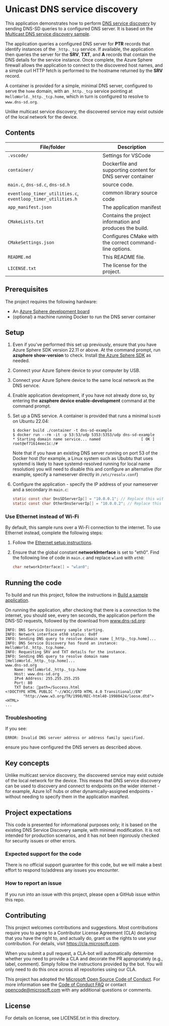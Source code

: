 # Unicast DNS service discovery

This application demonstrates how to perform [DNS service discovery](https://learn.microsoft.com/azure-sphere/app-development/service-discovery) by sending DNS-SD queries to a configured DNS server. It is based on the [Multicast DNS service discovery sample](https://github.com/Azure/azure-sphere-samples/tree/main/Samples/DNSServiceDiscovery).

The application queries a configured DNS server for **PTR** records that identify instances of the `_http._tcp` service. If available, the application then queries the server for the **SRV**, **TXT**, and **A** records that contain the DNS details for the service instance. Once complete, the Azure Sphere firewall allows the application to connect to the discovered host names, and a simple curl HTTP fetch is performed to the hostname returned by the **SRV** record.

A container is provided for a simple, minimal DNS server, configured to serve the `home` domain, with an `_http._tcp` service pointing at `HelloWorld._http._tcp.home`, which in turn is configured to resolve to `www.dns-sd.org`.

Unlike multicast service discovery, the discovered service may exist outside of the local network for the device.

## Contents

| File/folder | Description |
|-------------|-------------|
| `.vscode/` | Settings for VSCode |
| `container/` | Dockerfile and supporting content for DNS server container |
| `main.c`, `dns-sd.c`, `dns-sd.h`       | source code. |
| `eventloop_timer_utilities.c`, `eventloop_timer_utilities.h` | common library source code |
| `app_manifest.json` | The application manifest |
| `CMakeLists.txt` | Contains the project information and produces the build. |
| `CMakeSettings.json` | Configures CMake with the correct command-line options. |
| `README.md` | This README file. |
| `LICENSE.txt`   | The license for the project. |

## Prerequisites

The project requires the following hardware:

- An [Azure Sphere development board](https://aka.ms/azurespheredevkits)
- (optional) a machine running Docker to run the DNS server container

## Setup

1. Even if you've performed this set up previously, ensure that you have Azure Sphere SDK version 22.11 or above. At the command prompt, run **azsphere show-version** to check. Install [the Azure Sphere SDK](https://learn.microsoft.com/azure-sphere/install/install-sdk) as needed.
1. Connect your Azure Sphere device to your computer by USB.
1. Connect your Azure Sphere device to the same local network as the DNS service.
1. Enable application development, if you have not already done so, by entering the **azsphere device enable-development** command at the command prompt.

1. Set up a DNS service. A container is provided that runs a minimal `bind9` on Ubuntu 22.04:

   ```console
   $ docker build ./container -t dns-sd-example
   $ docker run --rm -it -p 53:53/udp 5353:5353/udp dns-sd-example
   * Starting domain name service... named                  [ OK ] 
   root@ef71614eec1c:/#
   ```

   Note that if you have an existing DNS server running on port 53 of the Docker host (for example, a Linux system such as Ububtu that uses systemd is likely to have systemd-resolved running for local name resolution) you will need to disable this and configure an alternative (for example, specify a nameserver directly in `/etc/resolv.conf`)

1. Configure the application - specify the IP address of your nameserver and a secondary in `main.c`:

   ```c
   static const char DnsSDServerIp[] = "10.0.0.1"; // Replace this with your DNS server for service discovery
   static const char OtherDnsServerIp[] = "10.0.0.2"; // Replace this with a second DNS server for normal resolution
   ```

### Use Ethernet instead of Wi-Fi

By default, this sample runs over a Wi-Fi connection to the internet. To use Ethernet instead, complete the following steps:

1. Follow the [Ethernet setup instructions](https://learn.microsoft.com/azure-sphere/network/connect-ethernet).
1. Ensure that the global constant **networkInterface** is set to "eth0". Find the following line of code in `main.c` and  replace `wlan0` with `eth0`:

    ```c
    char networkInterface[] = "wlan0";
    ```

## Running the code

To build and run this project, follow the instructions in [Build a sample application](../../BUILD_INSTRUCTIONS.md).

On running the application, after checking that there is a connection to the internet, you should see, every ten seconds, the application perform the DNS-SD requests, followed by the download from www.dns-sd.org:

```
INFO: DNS Service Discovery sample starting.
INFO: Network interface eth0 status: 0x0f
INFO: Sending DNS query to resolve domain name [_http._tcp.home]...
INFO: DNS Service Discovery has found an instance: HelloWorld._http._tcp.home.
INFO: Requesting SRV and TXT details for the instance.
INFO: Sending DNS query to resolve domain name [HelloWorld._http._tcp.home]...
www.dns-sd.org
	Name: HelloWorld._http._tcp.home
	Host: www.dns-sd.org
	IPv4 Address: 255.255.255.255
	Port: 80
	TXT Data: path=/Success.html
<!DOCTYPE HTML PUBLIC "-//W3C//DTD HTML 4.0 Transitional//EN"
        "http://www.w3.org/TR/1998/REC-html40-19980424/loose.dtd">
<HTML>
...
```

### Troubleshooting

If you see:

```
ERROR: Invalid DNS server address or address family specified.
```

ensure you have configured the DNS servers as described above.

## Key concepts

Unlike multicast service discovery, the discovered service may exist outside of the local network for the device. This means that DNS service discovery can be used to discovery and connect to endpoints on the wider internet - for example, Azure IoT hubs or other dynamically-assigned endpoints - without needing to specify them in the application manifest.

## Project expectations

This code is presented for informational purposes only; it is based on the existing DNS Service Discovery sample, with minimal modification. It is not intended for production scenarios, and it has not been rigorously checked for security issues or other errors.

### Expected support for the code

There is no official support guarantee for this code, but we will make a best effort to respond to/address any issues you encounter.

### How to report an issue

If you run into an issue with this project, please open a GitHub issue within this repo.

## Contributing

This project welcomes contributions and suggestions. Most contributions require you to
agree to a Contributor License Agreement (CLA) declaring that you have the right to,
and actually do, grant us the rights to use your contribution. For details, visit
https://cla.microsoft.com.

When you submit a pull request, a CLA-bot will automatically determine whether you need
to provide a CLA and decorate the PR appropriately (e.g., label, comment). Simply follow the
instructions provided by the bot. You will only need to do this once across all repositories using our CLA.

This project has adopted the [Microsoft Open Source Code of Conduct](https://opensource.microsoft.com/codeofconduct/).
For more information see the [Code of Conduct FAQ](https://opensource.microsoft.com/codeofconduct/faq/)
or contact [opencode@microsoft.com](mailto:opencode@microsoft.com) with any additional questions or comments.

## License

For details on license, see LICENSE.txt in this directory.